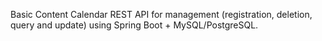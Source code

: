 Basic Content Calendar REST API for management
(registration, deletion, query and update) 
using Spring Boot + MySQL/PostgreSQL.